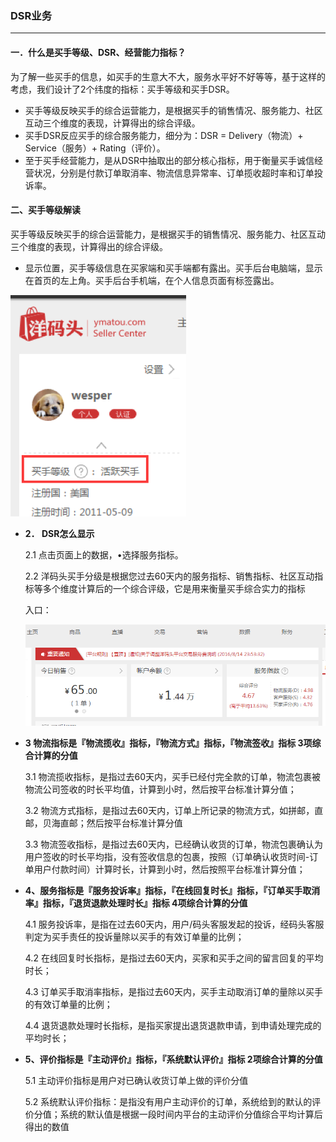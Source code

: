 ### DSR业务

---

#### 一．什么是买手等级、DSR、经营能力指标？

为了解一些买手的信息，如买手的生意大不大，服务水平好不好等等，基于这样的考虑，我们设计了2个纬度的指标：买手等级和买手DSR。
* 买手等级反映买手的综合运营能力，是根据买手的销售情况、服务能力、社区互动三个维度的表现，计算得出的综合评级。
* 买手DSR反应买手的综合服务能力，细分为：DSR = Delivery（物流）+ Service（服务）+ Rating（评价）。
* 至于买手经营能力，是从DSR中抽取出的部分核心指标，用于衡量买手诚信经营状况，分别是付款订单取消率、物流信息异常率、订单揽收超时率和订单投诉率。

#### 二、买手等级解读

买手等级反映买手的综合运营能力，是根据买手的销售情况、服务能力、社区互动三个维度的表现，计算得出的综合评级。

* 显示位置，买手等级信息在买家端和买手端都有露出。买手后台电脑端，显示在首页的左上角。买手后台手机端，在个人信息页面有标签露出。

![](/seller-platform/images/seller_level_1.png)




* **2． DSR怎么显示**

  2.1 点击页面上的数据，•选择服务指标。

  2.2 洋码头买手分级是根据您过去60天内的服务指标、销售指标、社区互动指标等多个维度计算后的一个综合评级，它是用来衡量买手综合实力的指标

  入口：

  ![](/seller-platform/images/DSR_1.png)

* **3 物流指标是『物流揽收』指标，『物流方式』指标，『物流签收』指标 3项综合计算的分值**

  3.1 物流揽收指标，是指过去60天内，买手已经付完全款的订单，物流包裹被物流公司签收的时长平均值，计算到小时，然后按平台标准计算分值；

  3.2 物流方式指标，是指过去60天内，订单上所记录的物流方式，如拼邮，直邮，贝海直邮；然后按平台标准计算分值

  3.3 物流签收指标，是指过去60天内，已经确认收货的订单，物流包裹确认为用户签收的时长平均指，没有签收信息的包裹，按照（订单确认收货时间-订单用户付款时间）计算时长，计算到小时，然后按照平台标准计算分值；

* **4、服务指标是『服务投诉率』指标，『在线回复时长』指标，『订单买手取消率』指标，『退货退款处理时长』指标 4项综合计算的分值**

  4.1 服务投诉率，是指在过去60天内，用户/码头客服发起的投诉，经码头客服判定为买手责任的投诉量除以买手的有效订单量的比例；

  4.2 在线回复时长指标，是指过去60天内，买家和买手之间的留言回复的平均时长；

  4.3 订单买手取消率指标，是指过去60天内，买手主动取消订单的量除以买手的有效订单量的比例；

  4.4 退货退款处理时长指标，是指买家提出退货退款申请，到申请处理完成的平均时长；

* **5、评价指标是『主动评价』指标，『系统默认评价』指标 2项综合计算的分值**

  5.1 主动评价指标是用户对已确认收货订单上做的评价分值

  5.2 系统默认评价指标：是指没有用户主动评价的订单，系统给到的默认的评价分值；系统的默认值是根据一段时间内平台的主动评价分值综合平均计算后得出的数值



